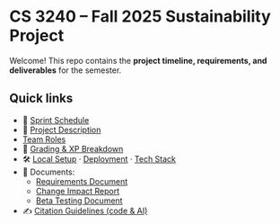 # CS 3240 – Fall 2025 Sustainability Project

Welcome! This repo contains the **project timeline, requirements, and deliverables** for the semester.

## Quick links
- 📅 [Sprint Schedule](docs/sprints.md)
- 📘 [Project Description](docs/project_description.md)
- [Team Roles](docs/team_roles.md)
- 🧭 [Grading & XP Breakdown](docs/grading.md)
- 🛠️ [Local Setup](docs/setup.md) · [Deployment](docs/deployment.md) · [Tech Stack](docs/tech_stack.md)
- 🧾 Documents:
  - [Requirements Document](#)
  - [Change Impact Report](#)
  - [Beta Testing Document](#)
- ✍️ [Citation Guidelines (code & AI)](docs/citation_guidelines.md)

